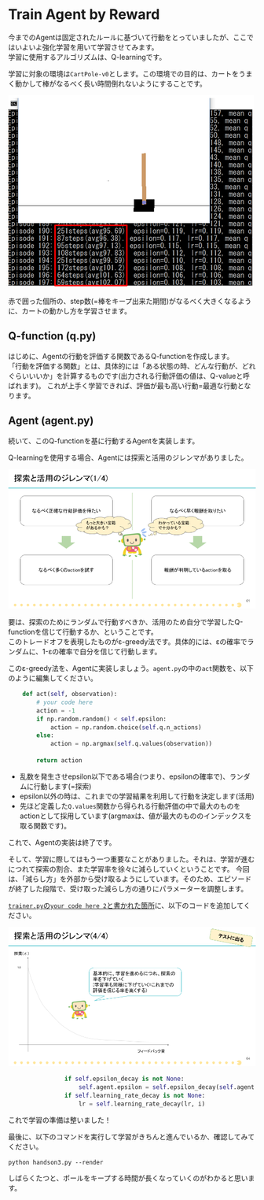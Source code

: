 # Train Agent by Reward

今までのAgentは固定されたルールに基づいて行動をとっていましたが、ここではいよいよ強化学習を用いて学習させてみます。  
学習に使用するアルゴリズムは、Q-learningです。

学習に対象の環境は`CartPole-v0`とします。この環境での目的は、カートをうまく動かして棒がなるべく長い時間倒れないようにすることです。

![cart-pole](./img/task.PNG)

赤で囲った個所の、step数(=棒をキープ出来た期間)がなるべく大きくなるように、カートの動かし方を学習させます。  

## Q-function (q.py)

はじめに、Agentの行動を評価する関数であるQ-functionを作成します。  
「行動を評価する関数」とは、具体的には「ある状態の時、どんな行動が、どれぐらいいいか」を計算するものです(出力される行動評価の値は、Q-valueと呼ばれます)。
これが上手く学習できれば、評価が最も高い行動=最適な行動となります。

## Agent (agent.py)

続いて、このQ-functionを基に行動するAgentを実装します。

Q-learningを使用する場合、Agentには探索と活用のジレンマがありました。

![epsilon_greedy](./img/epsilon_greedy.png)

要は、探索のためにランダムで行動すべきか、活用のため自分で学習したQ-functionを信じて行動するか、ということです。  
このトレードオフを表現したものがε-greedy法です。具体的には、εの確率でランダムに、1-εの確率で自分を信じて行動します。

このε-greedy法を、Agentに実装しましょう。`agent.py`の中の`act`関数を、以下のように編集してください。

```python
    def act(self, observation):
        # your code here
        action = -1
        if np.random.random() < self.epsilon:
            action = np.random.choice(self.q.n_actions)
        else:
            action = np.argmax(self.q.values(observation))
        
        return action

```

* 乱数を発生させepsilon以下である場合(つまり、epsilonの確率で)、ランダムに行動します(=探索)
* epsilon以外の時は、これまでの学習結果を利用して行動を決定します(活用)
 * 先ほど定義した`Q.values`関数から得られる行動評価の中で最大のものをactionとして採用しています(argmaxは、値が最大のもののインデックスを取る関数です)。

これで、Agentの実装は終了です。

そして、学習に際してはもう一つ重要なことがありました。それは、学習が進むにつれて探索の割合、また学習率を徐々に減らしていくということです。
今回は、「減らし方」を外部から受け取るようにしています。そのため、エピソードが終了した段階で、受け取った減らし方の通りにパラメーターを調整します。

[`trainer.py`の`your code here 2`と書かれた箇所](https://github.com/icoxfog417/techcircle_openai_handson/blob/master/handson_3/trainer.py#L49)に、以下のコードを追加してください。

![parameter_decay](./img/parameter_decay.png)

```python
                if self.epsilon_decay is not None:
                    self.agent.epsilon = self.epsilon_decay(self.agent.epsilon, i)
                if self.learning_rate_decay is not None:
                    lr = self.learning_rate_decay(lr, i)

```

これで学習の準備は整いました！

最後に、以下のコマンドを実行して学習がきちんと進んでいるか、確認してみてください。

```
python handson3.py --render
```

しばらくたつと、ポールをキープする時間が長くなっていくのがわかると思います。
